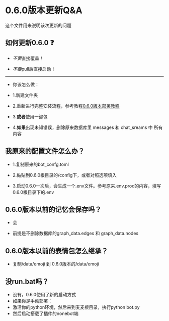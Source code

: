 # 0.6.0版本更新Q&A

这个文件用来说明该次更新的问题



## 如何更新0.6.0 ❓

- *不要*直接覆盖！

- *不要*pull后直接启动！

-----------------------------------

- 你该怎么做：

- 1.新建文件夹

- 2.重新进行完整安装流程，参考教程[0.6.0版本部署教程](../deployment/refactor_deploy.md)

- 3.**或者**使用一键包

- 4.**如果**出现未知错误，删除原来数据库里 messages 和 chat_sreams 中 所有内容

## 我原来的配置文件怎么办？

- 1.复制原来的bot_confg.toml

- 2.黏贴到0.6.0根目录的/config下，或者对照选项填入

- 3.启动0.6.0一次后，会生成一个.env文件。参考原来.env.prod的内容，填写0.6.0根目录下的.env

## 0.6.0版本以前的记忆会保存吗？

- 会


- 前提是不删除数据库的graph_data.edges 和 graph_data.nodes 

## 0.6.0版本以前的表情包怎么继承？

- 复制/data/emoji 到 0.6.0版本的/data/emoji

## 没run.bat吗？

- 没有，0.6.0使用了新的启动方式
- 如果你是手动部署：
- 激活你的python环境，然后来到麦麦根目录，执行python bot.py
- 然后启动搭载了插件的nonebot端

